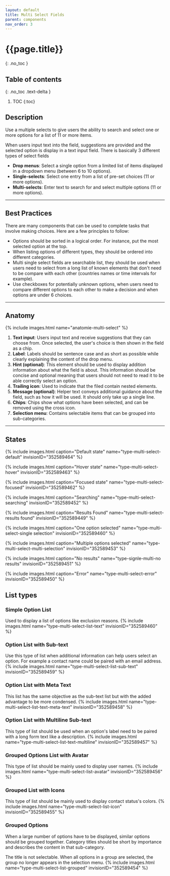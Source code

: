 ```yaml
---
layout: default
title: Multi Select Fields
parent: components
nav_order: 3
---
```


# {{page.title}}
{: .no_toc }

## Table of contents
{: .no_toc .text-delta }

1. TOC
{:toc}


## Description

Use a multiple selects to give users the ability to search and select one or more options for a list of 11 or more items.

When users input text into the field, suggestions are provided and the selected option is display in a text input field.
There is basically 3 different types of select fields

- **Drop menus**: Select a single option from a limited list of items displayed in a dropdown menu (between 6 to 10 options).
- **Single-selects**: Select one entry from a list of pre-set choices (11 or more options).
- **Multi-selects**: Enter text to search for and select multiple options (11 or more options).

---

## Best Practices

There are many components that can be used to complete tasks that involve making choices. Here are a few principles to follow:

- Options should be sorted in a logical order. For instance, put the most selected option at the top.
- When listing options of different types, they should be ordered into different categories.
- Multi single select fields are searchable list, they should be used when users need to select from a long list of known elements that don't need to be compare with each other (countries names or time intervals for example).
- Use checkboxes for potentially unknown options, when users need to compare different options to each other to make a decision and when options are under 6 choices.

---

## Anatomy

{% include images.html name="anatomie-multi-select" %}

1.  **Text input**: Users input text and receive suggestions that they can choose from. Once selected, the user's choice is then shown in the field as a chip.
2.  **Label**: Labels should be sentence case and as short as possible while clearly explaining the content of the drop menu.
3.  **Hint (optional)**: This element should be used to display addition information about what the field is about. This information should be concise and optional meaning that users should not need to read it to be able correctly select an option.
4.  **Trailing icon**: Used to indicate that the filed contain nested elements.
5.  **Message (optional)**: Helper text conveys additional guidance about the field, such as how it will be used. It should only take up a single line.
6.  **Chips**: Chips show what options have been selected, and can be removed using the cross icon.
7.  **Selection menu**: Contains selectable items that can be grouped into sub-categories.

---

## States

{% include images.html caption="Default state" name="type-multi-select-default" invisionID="352589464" %}


{% include images.html caption="Hover state" name="type-multi-select-hover" invisionID="352589463" %}


{% include images.html caption="Focused state" name="type-multi-select-focused" invisionID="352589462" %}


{% include images.html caption="Searching" name="type-multi-select-searching" invisionID="352589452" %}


{% include images.html caption="Results Found" name="type-multi-select-results found" invisionID="352589449" %}


{% include images.html caption="One option selected" name="type-multi-select-single selection" invisionID="352589460" %}


{% include images.html caption="Multiple options selected" name="type-multi-select-multi-selection" invisionID="352589453" %}


{% include images.html caption="No results" name="type-signle-multi-no results" invisionID="352589451" %}


{% include images.html caption="Error" name="type-multi-select-error" invisionID="352589450" %}



## List types

### Simple Option List

Used to display a list of options like exclusion reasons.
{% include images.html name="type-multi-select-list-text" invisionID="352589460" %}


### Option List with Sub-text

Use this type of list when additional information can help users select an option.
For example a contact name could be paired with an email address.
{% include images.html name="type-multi-select-list-sub-text" invisionID="352589459" %}


### Option List with Meta Text

This list has the same objective as the sub-text list but with the added advantage to be more condensed.
{% include images.html name="type-multi-select-list-text-meta-text" invisionID="352589458" %}



### Option List with Multiline Sub-text

This type of list should be used when an option's label need to be paired with a long form text like a description.
{% include images.html name="type-multi-select-list-text-multiline" invisionID="352589457" %}



### Grouped Options List with Avatar

This type of list should be mainly used to display user names.
{% include images.html name="type-multi-select-list-avatar" invisionID="352589456" %}


### Grouped List with Icons

This type of list should be mainly used to display contact status's colors.
{% include images.html name="type-multi-select-list-icon" invisionID="352589455" %}


### Grouped Options

When a large number of options have to be displayed, similar options should be grouped together. Category titles should
be short by importance and describes the content in that sub-category.

The title is not selectable. When all options in a group are selected, the group no longer appears in the selection menu.
{% include images.html name="type-multi-select-list-grouped" invisionID="352589454" %}
